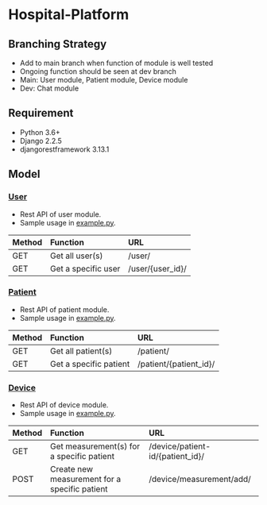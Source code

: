# Hospital-Platform

## Branching Strategy
* Add to main branch when function of module is well tested
* Ongoing function should be seen at dev branch
* Main: User module, Patient module, Device module
* Dev: Chat module

## Requirement
* Python 3.6+
* Django 2.2.5
* djangorestframework 3.13.1

## Model
### [User](./user)
* Rest API of user module. 
* Sample usage in [example.py](./user/example.py).

|Method|Function|URL|
|:-|:-|:-|
|GET|Get all user(s)|/user/|
|GET|Get a specific user|/user/{user_id}/|

### [Patient](./patient)
* Rest API of patient module. 
* Sample usage in [example.py](./patient/example.py).

|Method|Function|URL|
|:-|:-|:-|
|GET|Get all patient(s)|/patient/|
|GET|Get a specific patient|/patient/{patient_id}/|

### [Device](./device)
* Rest API of device module.
* Sample usage in [example.py](./device/example.py).

|Method|Function|URL|
|:-|:-|:-|
|GET|Get measurement(s) for a specific patient|/device/patient-id/{patient_id}/|
|POST|Create new measurement for a specific patient|/device/measurement/add/|